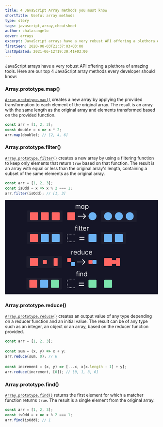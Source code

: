 ```yaml
---
title: 4 JavaScript Array methods you must know
shortTitle: Useful array methods
type: story
tags: javascript,array,cheatsheet
author: chalarangelo
cover: arrays
excerpt: JavaScript arrays have a very robust API offering a plethora of amazing tools. Learn the 4 must-know JavaScript array methods in this quick guide.
firstSeen: 2020-08-03T21:37:03+03:00
lastUpdated: 2021-06-12T19:30:41+03:00
---
```


JavaScript arrays have a very robust API offering a plethora of amazing tools. Here are our top 4 JavaScript array methods every developer should know:

### Array.prototype.map()

[`Array.prototype.map()`](https://developer.mozilla.org/en-US/docs/Web/JavaScript/Reference/Global_Objects/Array/map) creates a new array by applying the provided transformation to each element of the original array. The result is an array with the same length as the original array and elements transformed based on the provided function.

```js
const arr = [1, 2, 3];
const double = x => x * 2;
arr.map(double); // [2, 4, 6]
```

### Array.prototype.filter()

[`Array.prototype.filter()`](https://developer.mozilla.org/en-US/docs/Web/JavaScript/Reference/Global_Objects/Array/filter) creates a new array by using a filtering function to keep only elements that return `true` based on that function. The result is an array with equal or less than the original array's length, containing a subset of the same elements as the original array.

```js
const arr = [1, 2, 3];
const isOdd = x => x % 2 === 1;
arr.filter(isOdd); // [1, 3]
```

![JavaScript Array Methods](./blog_images/js-array-methods.png)

### Array.prototype.reduce()

[`Array.prototype.reduce()`](https://developer.mozilla.org/en-US/docs/Web/JavaScript/Reference/Global_Objects/Array/Reduce) creates an output value of any type depending on a reducer function and an initial value. The result can be of any type such as an integer, an object or an array, based on the reducer function provided.

```js
const arr = [1, 2, 3];

const sum = (x, y) => x + y;
arr.reduce(sum, 0); // 6

const increment = (x, y) => [...x, x[x.length - 1] + y];
arr.reduce(increment, [0]); // [0, 1, 3, 6]
```

### Array.prototype.find()

[`Array.prototype.find()`](https://developer.mozilla.org/en-US/docs/Web/JavaScript/Reference/Global_Objects/Array/find) returns the first element for which a matcher function returns `true`. The result is a single element from the original array.

```js
const arr = [1, 2, 3];
const isOdd = x => x % 2 === 1;
arr.find(isOdd); // 1
```
